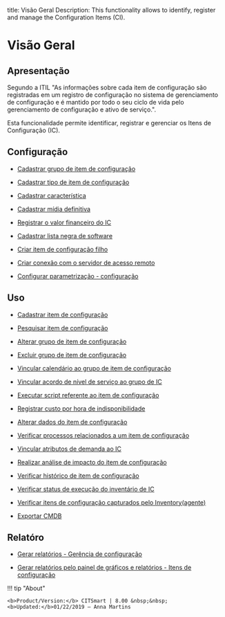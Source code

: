 title: Visão Geral
Description: This functionality allows to identify, register and manage the Configuration Items (CI).
# Visão Geral

Apresentação
----------------

Segundo a ITIL "As informações sobre cada item de configuração são registradas em um registro de configuração no sistema de gerenciamento de configuração e é mantido por todo o seu ciclo de vida pelo gerenciamento de configuração e ativo de serviço.".

Esta funcionalidade permite identificar, registrar e gerenciar os Itens de Configuração (IC).

Configuração
-------------

- [Cadastrar grupo de item de configuração](/pt-br/citsmart-platform-8/processes/configuration/configuration/register-configuration-item-group.html)

- [Cadastrar tipo de item de configuração](/pt-br/citsmart-platform-8/processes/configuration/configuration/register-type-ic.html)

- [Cadastrar característica](/pt-br/citsmart-platform-8/processes/configuration/configuration/register-characteristics.html)

- [Cadastrar mídia definitiva](/pt-br/citsmart-platform-8/processes/configuration/configuration/register-definitive-media.html)

- [Registrar o valor financeiro do IC](/pt-br/citsmart-platform-8/processes/configuration/configuration/register-financial-value-ic.html)

- [Cadastrar lista negra de software](/pt-br/citsmart-platform-8/processes/configuration/configuration/register-software-blacklist.html)

- [Criar item de configuração filho](/pt-br/citsmart-platform-8/processes/configuration/configuration/create-configuration-item-related-ic.html)

- [Criar conexão com o servidor de acesso remoto](/pt-br/citsmart-platform-8/processes/configuration/configuration/configure-remote-access.html)

- [Configurar parametrização - configuração](/pt-br/citsmart-platform-8/platform-administration/parameters-list/configure-parametrization-configuration.html)


Uso
-------

- [Cadastrar item de configuração](/pt-br/citsmart-platform-8/processes/configuration/use/register-CI.html)

- [Pesquisar item de configuração](/pt-br/citsmart-platform-8/processes/configuration/use/search-CI.html)

- [Alterar grupo de item de configuração](/pt-br/citsmart-platform-8/processes/configuration/use/change-group-configuration-item.html)

- [Excluir grupo de item de configuração](/pt-br/citsmart-platform-8/processes/configuration/use/delete-group-of-IC.html)

- [Vincular calendário ao grupo de item de configuração](/pt-br/citsmart-platform-8/processes/configuration/use/link-calendar-to-group-of-IC.html)

- [Vincular acordo de nível de serviço ao grupo de IC](/pt-br/citsmart-platform-8/processes/configuration/use/link-SLA-to-CI-group.html)

- [Executar script referente ao item de configuração](/pt-br/citsmart-platform-8/processes/configuration/use/run-script-of-CI.html)

- [Registrar custo por hora de indisponibilidade](/pt-br/citsmart-platform-8/processes/configuration/use/cost-per-hour-unavailability.html)

- [Alterar dados do item de configuração](/pt-br/citsmart-platform-8/processes/configuration/use/change-IC-item-data.html)

- [Verificar processos relacionados a um item de configuração](/pt-br/citsmart-platform-8/processes/configuration/use/CI-processes-related.html)

- [Vincular atributos de demanda ao IC](/pt-br/citsmart-platform-8/processes/configuration/use/link-demand-attributes-to-CI.html)

- [Realizar análise de impacto do item de configuração](/pt-br/citsmart-platform-8/processes/configuration/use/configuration-item-impact.html)

- [Verificar histórico de item de configuração](/pt-br/citsmart-platform-8/processes/configuration/use/CI-history.html)

- [Verificar status de execução do inventário de IC](/pt-br/citsmart-platform-8/processes/configuration/use/verify-status-inventory.html)

- [Verificar itens de configuração capturados pelo Inventory(agente)](/pt-br/citsmart-platform-8/processes/configuration/use/CI-captured-by-inventory.html)

- [Exportar CMDB](/pt-br/citsmart-platform-8/processes/configuration/use/export-CMDB.html)


Relatóro
----------

- [Gerar relatórios - Gerência de configuração](/pt-br/citsmart-platform-8/processes/configuration/use/generate-report-configuration-management.html)

- [Gerar relatórios pelo painel de gráficos e relatórios - Itens de configuração](/pt-br/citsmart-platform-8/processes/configuration/use/generate-reports-charts-panel-ic.html)

!!! tip "About"

    <b>Product/Version:</b> CITSmart | 8.00 &nbsp;&nbsp;
    <b>Updated:</b>01/22/2019 – Anna Martins


